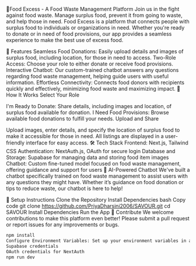 🍲Food Excess - A Food Waste Management Platform
Join us in the fight against food waste. Manage surplus food, prevent it from going to waste, and help those in need. Food Excess is a platform that connects people with surplus food to individuals or organizations in need. Whether you're ready to donate or in need of food provisions, our app provides a seamless experience to make the best use of excess food.

🌟 Features
Seamless Food Donations: Easily upload details and images of surplus food, including location, for those in need to access.
Two-Role Access: Choose your role to either donate or receive food provisions.
Interactive Chatbot: Our custom-trained chatbot answers any questions regarding food waste management, helping guide users with useful information.
Effortless Connectivity: Connects food donors with recipients quickly and effectively, minimizing food waste and maximizing impact.
🚀 How It Works
Select Your Role

I'm Ready to Donate: Share details, including images and location, of surplus food available for donation.
I Need Food Provisions: Browse available food donations to fulfill your needs.
Upload and Share

Upload images, enter details, and specify the location of surplus food to make it accessible for those in need. All listings are displayed in a user-friendly interface for easy access.
🛠️ Tech Stack
Frontend: Next.js, Tailwind CSS
Authentication: NextAuth.js, OAuth for secure login
Database and Storage: Supabase for managing data and storing food item images
Chatbot: Custom fine-tuned model focused on food waste management, offering guidance and support for users
🤖 AI-Powered Chatbot
We've built a chatbot specifically trained on food waste management to assist users with any questions they might have. Whether it’s guidance on food donation or tips to reduce waste, our chatbot is here to help!

📂 Setup Instructions
Clone the Repository
Install Dependencies
bash
Copy code
git clone https://github.com/PriyaDharsini2006/SAVOUR.git
cd SAVOUR
Install Dependencies
Run the App
👏 Contribute
We welcome contributions to make this platform even better! Please submit a pull request or report issues for any improvements or bugs.
```bash
npm install
Configure Environment Variables: Set up your environment variables in a .env.local file for:
Supabase credentials
OAuth credentials for NextAuth
npm run dev

